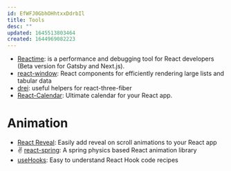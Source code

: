 ```yaml
---
id: EfWFJ0GbhOHhtxxDdrbIl
title: Tools
desc: ""
updated: 1645513803464
created: 1644969082223
---
```


- [Reactime](https://github.com/open-source-labs/reactime): is a performance and debugging tool for React developers (Beta version for Gatsby and Next.js).
- [react-window](https://github.com/bvaughn/react-window): React components for efficiently rendering large lists and tabular data
- [drei](https://github.com/pmndrs/drei): useful helpers for react-three-fiber
- [React-Calendar](https://github.com/wojtekmaj/react-calendar): Ultimate calendar for your React app.

# Animation

- [React Reveal](https://github.com/rnosov/react-reveal): Easily add reveal on scroll animations to your React app
- ✌️ [react-spring](https://github.com/pmndrs/react-spring): A spring physics based React animation library
- [useHooks](https://github.com/uidotdev/usehooks): Easy to understand React Hook code recipes
